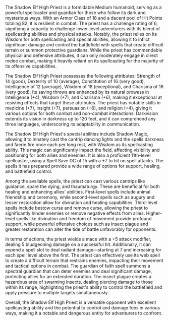 The Shadow Elf High Priest is a formidable Medium humanoid, serving as a powerful spellcaster and guardian for those who follow its dark and mysterious ways. With an Armor Class of 18 and a decent pool of Hit Points totaling 82, it is resilient in combat. The priest has a challenge rating of 6, signifying a capacity to challenge lower-level adventurers with its blend of spellcasting abilities and physical attacks. Notably, the priest relies on its Wisdom for both spellcasting and special abilities, allowing it to inflict significant damage and control the battlefield with spells that create difficult terrain or summon protective guardians. While the priest has commendable physical and defensive attributes, it can only moderately engage in direct melee combat, making it heavily reliant on its spellcasting for the majority of its offensive capabilities.

The Shadow Elf High Priest possesses the following attributes: Strength of 14 (good), Dexterity of 10 (average), Constitution of 16 (very good), Intelligence of 12 (average), Wisdom of 18 (exceptional), and Charisma of 16 (very good). Its saving throws are enhanced by its natural prowess in Intelligence (+4), Wisdom (+7), and Charisma (+6), making it exceptional at resisting effects that target these attributes. The priest has notable skills in medicine (+7), insight (+7), persuasion (+6), and religion (+4), giving it various options for both combat and non-combat interactions. Darkvision extends its vision in darkness up to 120 feet, and it can comprehend any three languages, underscoring its adaptability in communication. 

The Shadow Elf High Priest's special abilities include Shadow Magic, allowing it to innately cast the cantrip dancing lights and the spells darkness and faerie fire once each per long rest, with Wisdom as its spellcasting ability. This magic can significantly impact the field, affecting visibility and positioning for both allies and enemies. It is also a proficient 11th-level spellcaster, using a Spell Save DC of 15 with a +7 to hit on spell attacks. The spells it has prepared provide a wide range of options for support, healing, and battlefield control.

Among the available spells, the priest can cast various cantrips like guidance, spare the dying, and thaumaturgy. These are beneficial for both healing and enhancing allies' abilities. First-level spells include animal friendship and ceremony, while second-level spells such as augury and lesser restoration allow for divination and healing capabilities. Third-level spells include bestow curse and remove curse, allowing the priest to significantly hinder enemies or remove negative effects from allies. Higher-level spells like divination and freedom of movement provide profound support, while powerful offensive choices such as insect plague and greater restoration can alter the tide of battle unfavorably for opponents.

In terms of actions, the priest wields a mace with a +5 attack modifier, dealing 5 bludgeoning damage on a successful hit. Additionally, it can expend a spell slot to deal radiant damage—starting at 7 and increasing for each spell level above the first. The priest can effectively use its web spell to create a difficult terrain that restrains enemies, impacting their movement and tactical options in combat. The guardian of faith spell summons a spectral guardian that can deter enemies and deal significant damage, protecting allies for an extended duration. The insect plague creates a hazardous area of swarming insects, dealing piercing damage to those within its range, highlighting the priest's ability to control the battlefield and apply pressure to multiple targets simultaneously. 

Overall, the Shadow Elf High Priest is a versatile opponent with excellent spellcasting ability and the potential to control and damage foes in various ways, making it a notable and dangerous entity for adventurers to confront.